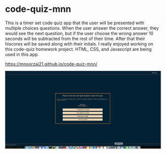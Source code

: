 # code-quiz-mnn

This is a timer set code quiz app that the user will be presented with multiple choices questions. When the user answer the correct answer, they would see the next question, but if the user choose the wrong answer 10 seconds will be subtracted from the rest of their time. After that their hiscores will be saved along with their initals. I really enjoyed working on this code-quiz homework project. HTML, CSS, and Javascript are being used in this app. 

 https://mnoorzai21.github.io/code-quiz-mnn/
 

<img src="assets/img/code-quiz-img.png">
